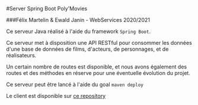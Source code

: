 #Server Spring Boot Poly'Movies

###Félix Martelin & Ewald Janin - WebServices 2020/2021

Ce serveur Java réalisé à l'aide du framework `Spring Boot`.

Ce serveur met à disposition une API RESTful pour consommer les données d'une base de données de films, d'acteurs, de personnages, et de réalisateurs.

Un certain nombre de routes est disponible, et nous avons également des routes et des méthodes en réserve pour une éventuelle évolution du projet.

Ce serveur peut être lancé à l'aide du goal `maven deploy`

Le client est disponible sur [ce repository](https://github.com/EwaldJa/polymovies-client)
